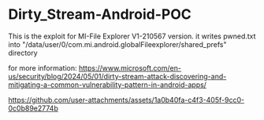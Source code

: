 # Dirty_Stream-Android-POC
This is the exploit for MI-File Explorer V1-210567 version. it writes pwned.txt into "/data/user/0/com.mi.android.globalFileexplorer/shared_prefs" directory

for more information: https://www.microsoft.com/en-us/security/blog/2024/05/01/dirty-stream-attack-discovering-and-mitigating-a-common-vulnerability-pattern-in-android-apps/

https://github.com/user-attachments/assets/1a0b40fa-c4f3-405f-9cc0-0c0b89e2774b

